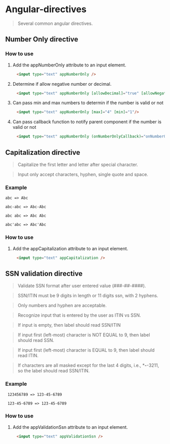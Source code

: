 # Angular-directives

> Several common angular directives.


## Number Only directive

### How to use

1. Add the appNumberOnly attribute to an input element.

```html
     <input type="text" appNumberOnly />
  ```

2. Determine if allow negative number or decimal.

```html
     <input type="text" appNumberOnly [allowDecimal]="true" [allowNegative]="true"/>
  ```
  
3. Can pass min and max numbers to determin if the number is valid or not

```html
     <input type="text" appNumberOnly [max]="4" [min]="1"/>
  ```

4. Can pass callback function to notify parent component if the number is valid or not

```html
     <input type="text" appNumberOnly (onNumberOnlyCallback)="onNumberOnlyCallback($event)"/>
  ```
  




## Capitalization directive



> Capitalize the first letter and letter after special character.


> Input only accept characters, hyphen, single quote and space. 


### Example


``` abc => Abc ```


``` abc-abc => Abc-Abc ```


``` abc abc => Abc Abc ```


``` abc'abc => Abc'Abc ```



### How to use

1. Add the appCapitalization attribute to an input element.

```html
     <input type="text" appCapitalization />
  ```



## SSN validation directive

> Validate SSN format after user entered value (###-##-####).

> SSN/ITIN must be 9 digits in length or 11 digits ssn, with 2 hyphens.

> Only numbers and hyphen are acceptable.

> Recognize input that is entered by the user as ITIN vs SSN.

> If input is empty, then label should read SSN/ITIN

> If input first (left-most) character is NOT EQUAL to 9, then label should read SSN.

> If input first (left-most) character is EQUAL to 9, then label should read ITIN.

> If characters are all masked except for the last 4 digits, i.e., ***-**-3211, so the label should read SSN/ITIN. 

### Example


``` 123456789 => 123-45-6789```


``` 123-45-6789 => 123-45-6789```



### How to use

1. Add the appValidationSsn attribute to an input element.

```html
     <input type="text" appValidationSsn />
  ```
  
